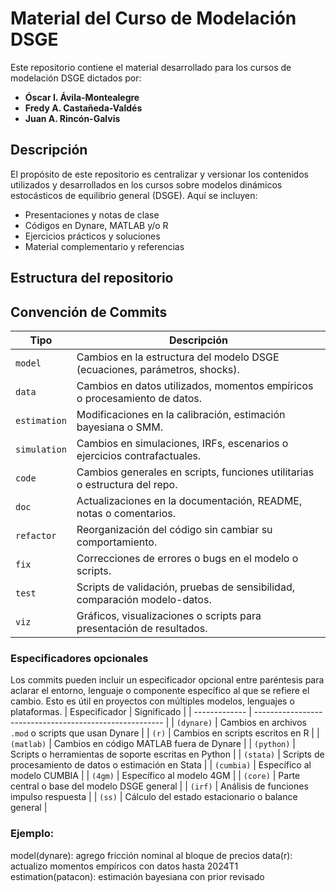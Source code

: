 # Material del Curso de Modelación DSGE

Este repositorio contiene el material desarrollado para los cursos de modelación DSGE dictados por:

- **Óscar I. Ávila-Montealegre**  
- **Fredy A. Castañeda-Valdés**  
- **Juan A. Rincón-Galvis**

## Descripción

El propósito de este repositorio es centralizar y versionar los contenidos utilizados y desarrollados en los cursos sobre modelos dinámicos estocásticos de equilibrio general (DSGE). Aquí se incluyen:

- Presentaciones y notas de clase  
- Códigos en Dynare, MATLAB y/o R  
- Ejercicios prácticos y soluciones  
- Material complementario y referencias  

## Estructura del repositorio

## Convención de Commits

| Tipo         | Descripción                                                                |
| ------------ | -------------------------------------------------------------------------- |
| `model`      | Cambios en la estructura del modelo DSGE (ecuaciones, parámetros, shocks). |
| `data`       | Cambios en datos utilizados, momentos empíricos o procesamiento de datos.  |
| `estimation` | Modificaciones en la calibración, estimación bayesiana o SMM.              |
| `simulation` | Cambios en simulaciones, IRFs, escenarios o ejercicios contrafactuales.    |
| `code`       | Cambios generales en scripts, funciones utilitarias o estructura del repo. |
| `doc`        | Actualizaciones en la documentación, README, notas o comentarios.          |
| `refactor`   | Reorganización del código sin cambiar su comportamiento.                   |
| `fix`        | Correcciones de errores o bugs en el modelo o scripts.                     |
| `test`       | Scripts de validación, pruebas de sensibilidad, comparación modelo-datos.  |
| `viz`        | Gráficos, visualizaciones o scripts para presentación de resultados.       |

### Especificadores opcionales
Los commits pueden incluir un especificador opcional entre paréntesis para aclarar el entorno, lenguaje o componente específico al que se refiere el cambio. Esto es útil en proyectos con múltiples modelos, lenguajes o plataformas.
| Especificador | Significado                                             |
| ------------- | ------------------------------------------------------- |
| `(dynare)`    | Cambios en archivos `.mod` o scripts que usan Dynare    |
| `(r)`         | Cambios en scripts escritos en R                        |
| `(matlab)`    | Cambios en código MATLAB fuera de Dynare                |
| `(python)`    | Scripts o herramientas de soporte escritas en Python    |
| `(stata)`     | Scripts de procesamiento de datos o estimación en Stata |
| `(cumbia)`    | Específico al modelo CUMBIA                             |
| `(4gm)`       | Específico al modelo 4GM                                |
| `(core)`      | Parte central o base del modelo DSGE general            |
| `(irf)`       | Análisis de funciones impulso respuesta                 |
| `(ss)`        | Cálculo del estado estacionario o balance general       |


### Ejemplo: 
model(dynare): agrego fricción nominal al bloque de precios
data(r): actualizo momentos empíricos con datos hasta 2024T1
estimation(patacon): estimación bayesiana con prior revisado

